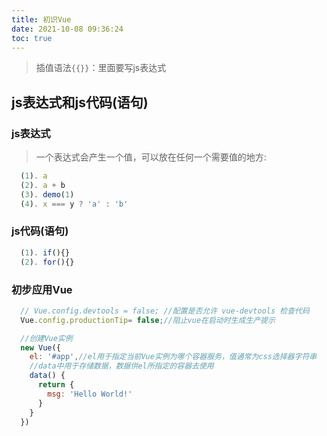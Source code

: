 ```yaml
---
title: 初识Vue
date: 2021-10-08 09:36:24
toc: true
---
```


>插值语法`{{}}`：里面要写js表达式

## js表达式和js代码(语句)

### js表达式
>一个表达式会产生一个值，可以放在任何一个需要值的地方:
```js
  (1). a
  (2). a + b
  (3). demo(1)
  (4). x === y ? 'a' : 'b'
```

### js代码(语句)
```js
  (1). if(){}
  (2). for(){}
```

### 初步应用Vue
```js
  // Vue.config.devtools = false; //配置是否允许 vue-devtools 检查代码
  Vue.config.productionTip= false;//阻止vue在启动时生成生产提示

  //创建Vue实例
  new Vue({
    el: '#app',//el用于指定当前Vue实例为哪个容器服务，值通常为css选择器字符串
    //data中用于存储数据，数据供el所指定的容器去使用
    data() {
      return {
        msg: 'Hello World!'
      }
    }
  })
```